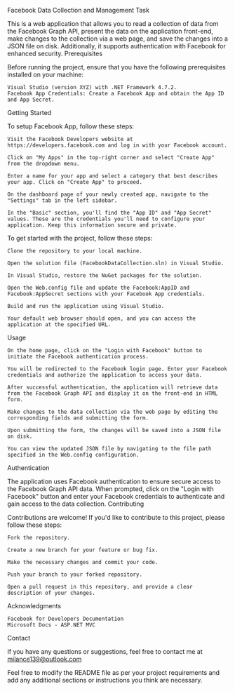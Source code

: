 Facebook Data Collection and Management Task

This is a web application that allows you to read a collection of data from the Facebook Graph API, present the data on the application front-end, make changes to the collection via a web page, and save the changes into a JSON file on disk. Additionally, it supports authentication with Facebook for enhanced security.
Prerequisites

Before running the project, ensure that you have the following prerequisites installed on your machine:

    Visual Studio (version XYZ) with .NET Framework 4.7.2.
    Facebook App Credentials: Create a Facebook App and obtain the App ID and App Secret.

Getting Started

To setup Facebook App, follow these steps:
    
    Visit the Facebook Developers website at https://developers.facebook.com and log in with your Facebook account.

    Click on "My Apps" in the top-right corner and select "Create App" from the dropdown menu.

    Enter a name for your app and select a category that best describes your app. Click on "Create App" to proceed.

    On the dashboard page of your newly created app, navigate to the "Settings" tab in the left sidebar.

    In the "Basic" section, you'll find the "App ID" and "App Secret" values. These are the credentials you'll need to configure your application. Keep this information secure and private.

To get started with the project, follow these steps:

    Clone the repository to your local machine.
    
    Open the solution file (FacebookDataCollection.sln) in Visual Studio.

    In Visual Studio, restore the NuGet packages for the solution.

    Open the Web.config file and update the Facebook:AppID and Facebook:AppSecret sections with your Facebook App credentials.

    Build and run the application using Visual Studio.

    Your default web browser should open, and you can access the application at the specified URL.

Usage

    On the home page, click on the "Login with Facebook" button to initiate the Facebook authentication process.

    You will be redirected to the Facebook login page. Enter your Facebook credentials and authorize the application to access your data.

    After successful authentication, the application will retrieve data from the Facebook Graph API and display it on the front-end in HTML form.

    Make changes to the data collection via the web page by editing the corresponding fields and submitting the form.

    Upon submitting the form, the changes will be saved into a JSON file on disk.

    You can view the updated JSON file by navigating to the file path specified in the Web.config configuration.

Authentication

The application uses Facebook authentication to ensure secure access to the Facebook Graph API data. When prompted, click on the "Login with Facebook" button and enter your Facebook credentials to authenticate and gain access to the data collection.
Contributing

Contributions are welcome! If you'd like to contribute to this project, please follow these steps:

    Fork the repository.

    Create a new branch for your feature or bug fix.

    Make the necessary changes and commit your code.

    Push your branch to your forked repository.

    Open a pull request in this repository, and provide a clear description of your changes.

Acknowledgments

    Facebook for Developers Documentation
    Microsoft Docs - ASP.NET MVC

Contact

If you have any questions or suggestions, feel free to contact me at milance139@outlook.com

Feel free to modify the README file as per your project requirements and add any additional sections or instructions you think are necessary.
